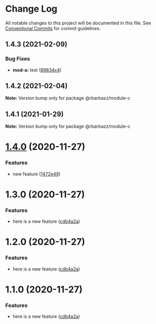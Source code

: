 # Change Log

All notable changes to this project will be documented in this file.
See [Conventional Commits](https://conventionalcommits.org) for commit guidelines.

## 1.4.3 (2021-02-09)


### Bug Fixes

* **mod-a:** test ([89834c4](https://github.com/rbarbazz/monorepo-with-lerna/commit/89834c4a2c77991c5d3b792c341bb11865faef98))





## 1.4.2 (2021-02-04)

**Note:** Version bump only for package @rbarbazz/module-c





## 1.4.1 (2021-01-29)

**Note:** Version bump only for package @rbarbazz/module-c





# [1.4.0](https://github.com/rbarbazz/monorepo-with-lerna/compare/@rbarbazz/module-c@1.3.0...@rbarbazz/module-c@1.4.0) (2020-11-27)


### Features

* new feature ([1472e49](https://github.com/rbarbazz/monorepo-with-lerna/commit/1472e49ff1e5a9a6a04b1cc4e3d71415c3489000))





# 1.3.0 (2020-11-27)


### Features

* here is a new feature ([cdb4a2a](https://github.com/rbarbazz/monorepo-with-lerna/commit/cdb4a2a467bc764ded3164e6257ecf583387c863))





# 1.2.0 (2020-11-27)


### Features

* here is a new feature ([cdb4a2a](https://github.com/rbarbazz/monorepo-with-lerna/commit/cdb4a2a467bc764ded3164e6257ecf583387c863))





# 1.1.0 (2020-11-27)


### Features

* here is a new feature ([cdb4a2a](https://github.com/rbarbazz/monorepo-with-lerna/commit/cdb4a2a467bc764ded3164e6257ecf583387c863))
